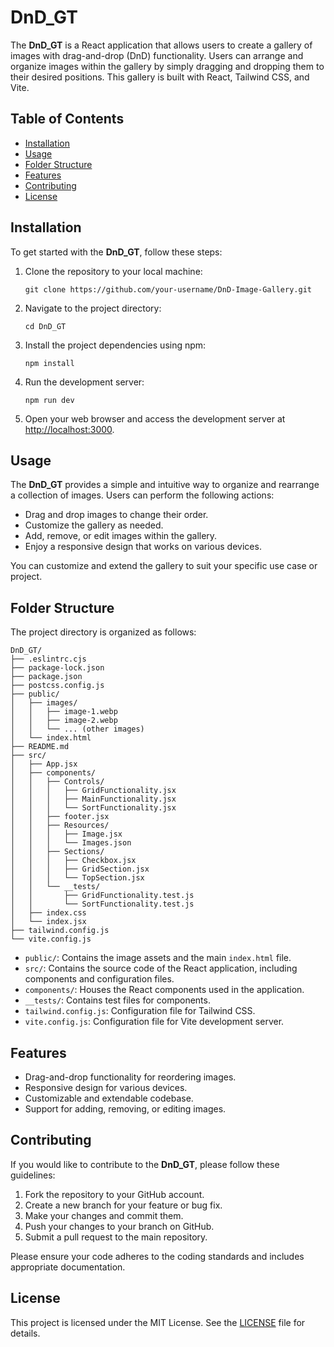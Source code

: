 # DnD_GT

The **DnD_GT** is a React application that allows users to create a gallery of images with drag-and-drop (DnD) functionality. Users can arrange and organize images within the gallery by simply dragging and dropping them to their desired positions. This gallery is built with React, Tailwind CSS, and Vite.

## Table of Contents

- [Installation](#installation)
- [Usage](#usage)
- [Folder Structure](#folder-structure)
- [Features](#features)
- [Contributing](#contributing)
- [License](#license)

## Installation

To get started with the **DnD_GT**, follow these steps:

1. Clone the repository to your local machine:

   ```shell
   git clone https://github.com/your-username/DnD-Image-Gallery.git
   ```

2. Navigate to the project directory:

   ```shell
   cd DnD_GT
   ```

3. Install the project dependencies using npm:

   ```shell
   npm install
   ```

4. Run the development server:

   ```shell
   npm run dev
   ```

5. Open your web browser and access the development server at [http://localhost:3000](http://localhost:3000).

## Usage

The **DnD_GT** provides a simple and intuitive way to organize and rearrange a collection of images. Users can perform the following actions:

- Drag and drop images to change their order.
- Customize the gallery as needed.
- Add, remove, or edit images within the gallery.
- Enjoy a responsive design that works on various devices.

You can customize and extend the gallery to suit your specific use case or project.

## Folder Structure

The project directory is organized as follows:

```
DnD_GT/
├── .eslintrc.cjs
├── package-lock.json
├── package.json
├── postcss.config.js
├── public/
│   ├── images/
│   │   ├── image-1.webp
│   │   ├── image-2.webp
│   │   └── ... (other images)
│   └── index.html
├── README.md
├── src/
│   ├── App.jsx
│   ├── components/
│   │   ├── Controls/
│   │   │   ├── GridFunctionality.jsx
│   │   │   ├── MainFunctionality.jsx
│   │   │   └── SortFunctionality.jsx
│   │   ├── footer.jsx
│   │   ├── Resources/
│   │   │   ├── Image.jsx
│   │   │   └── Images.json
│   │   ├── Sections/
│   │   │   ├── Checkbox.jsx
│   │   │   ├── GridSection.jsx
│   │   │   └── TopSection.jsx
│   │   └── __tests/
│   │       ├── GridFunctionality.test.js
│   │       └── SortFunctionality.test.js
│   ├── index.css
│   └── index.jsx
├── tailwind.config.js
└── vite.config.js
```

- `public/`: Contains the image assets and the main `index.html` file.
- `src/`: Contains the source code of the React application, including components and configuration files.
- `components/`: Houses the React components used in the application.
- `__tests/`: Contains test files for components.
- `tailwind.config.js`: Configuration file for Tailwind CSS.
- `vite.config.js`: Configuration file for Vite development server.

## Features

- Drag-and-drop functionality for reordering images.
- Responsive design for various devices.
- Customizable and extendable codebase.
- Support for adding, removing, or editing images.

## Contributing

If you would like to contribute to the **DnD_GT**, please follow these guidelines:

1. Fork the repository to your GitHub account.
2. Create a new branch for your feature or bug fix.
3. Make your changes and commit them.
4. Push your changes to your branch on GitHub.
5. Submit a pull request to the main repository.

Please ensure your code adheres to the coding standards and includes appropriate documentation.

## License

This project is licensed under the MIT License. See the [LICENSE](LICENSE) file for details.